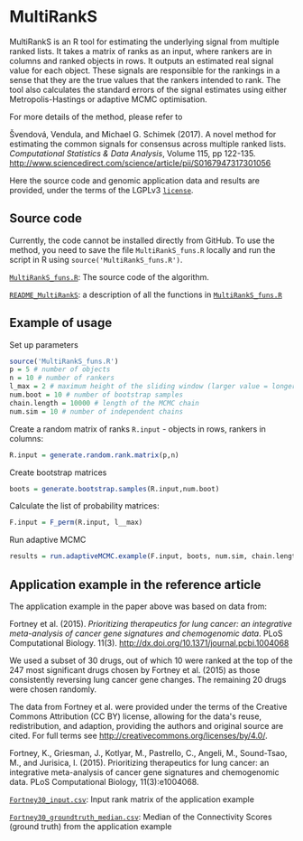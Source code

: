 # MultiRankS

MultiRankS is an R tool for estimating the underlying signal from multiple ranked lists. It takes a matrix of ranks as an input, where rankers are in columns and ranked objects in rows. It outputs an estimated real signal value for each object. These signals are responsible for the rankings in a sense that they are the true values that the rankers intended to rank. The tool also calculates the standard errors of the signal estimates using either Metropolis-Hastings or adaptive MCMC optimisation.

For more details of the method, please refer to

Švendová, Vendula, and Michael G. Schimek (2017). A novel method for estimating the common signals for consensus across multiple ranked lists. *Computational Statistics & Data Analysis*, Volume 115, pp 122-135.
http://www.sciencedirect.com/science/article/pii/S0167947317301056

Here the source code and genomic application data and results are provided, under the terms of the LGPLv3 [`license`](https://github.com/svendula/MultiRankS/blob/master/LICENSE).

## Source code
Currently, the code cannot be installed directly from GitHub. To use the method, you need to save the file `MultiRankS_funs.R` locally and run the script in R using `source('MultiRankS_funs.R')`.

[`MultiRankS_funs.R`](https://github.com/svendula/MultiRankS/blob/master/MultiRankS_funs.R): The source code of the algorithm.

[`README_MultiRankS`](https://github.com/svendula/MultiRankS/blob/master/README_MultiRankS.md): a description of all the functions in [`MultiRankS_funs.R`](https://github.com/svendula/MultiRankS/blob/master/MultiRankS_funs.R)


## Example of usage
Set up parameters
```r
source('MultiRankS_funs.R')
p = 5 # number of objects
n = 10 # number of rankers
l_max = 2 # maximum height of the sliding window (larger value = longer computation)
num.boot = 10 # number of bootstrap samples
chain.length = 10000 # length of the MCMC chain
num.sim = 10 # number of independent chains
```
Create a random matrix of ranks `R.input` - objects in rows, rankers in columns:
```r
R.input = generate.random.rank.matrix(p,n)
```
Create bootstrap matrices
```r
boots = generate.bootstrap.samples(R.input,num.boot)
```
Calculate the list of probability matrices:
```r
F.input = F_perm(R.input, l__max) 
```
Run adaptive MCMC
```r
results = run.adaptiveMCMC.example(F.input, boots, num.sim, chain.length)
```

## Application example in the reference article

The application example in the paper above was based on data from:

Fortney et al. (2015). _Prioritizing therapeutics for lung cancer: an integrative meta-analysis of cancer gene signatures and chemogenomic data_. PLoS Computational Biology. 11(3). <http://dx.doi.org/10.1371/journal.pcbi.1004068>

We used a subset of 30 drugs, out of which 10 were ranked at the top of the 247 most significant drugs chosen by Fortney et al. (2015) as those consistently reversing lung cancer gene changes. The remaining 20 drugs were chosen randomly.

The data from Fortney et al. were provided under the terms of the Creative Commons Attribution (CC BY) license, allowing for the data's reuse, redistribution, and adaption, providing the authors and original source are cited. For full terms see <http://creativecommons.org/licenses/by/4.0/>.

Fortney, K., Griesman, J., Kotlyar, M., Pastrello, C., Angeli, M., Sound-Tsao, M., and Jurisica, I. (2015). Prioritizing therapeutics for lung cancer: an integrative meta-analysis of cancer gene signatures and chemogenomic data. PLoS Computational Biology, 11(3):e1004068.


[`Fortney30_input.csv`](https://github.com/svendula/MultiRankS/blob/master/Fortney30_input.csv): Input rank matrix of the application example

[`Fortney30_groundtruth_median.csv`](https://github.com/svendula/MultiRankS/blob/master/Fortney30_groundtruth_median.csv): Median of the Connectivity Scores (ground truth) from the application example






